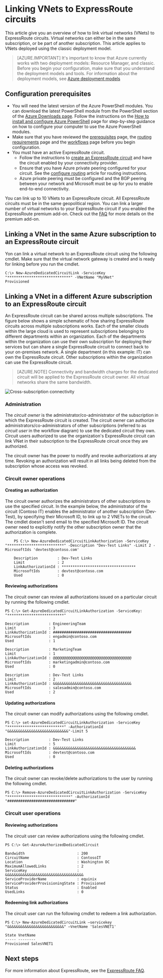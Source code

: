 <properties 
   pageTitle="Linking virtual networks to ExpressRoute circuits | Microsoft Azure"
   description="This document provides an overview of how to link virtual networks (VNets) to ExpressRoute circuits."
   services="expressroute"
   documentationCenter="na"
   authors="cherylmc"
   manager="carolz"
   editor=""
   tags="azure-service-management"/>
<tags 
   ms.service="expressroute"
   ms.devlang="na"
   ms.topic="article"
   ms.tgt_pltfrm="na"
   ms.workload="infrastructure-services"
   ms.date="09/21/2015"
   ms.author="cherylmc" />

# Linking VNets to ExpressRoute circuits

This article give you an overview of how to link virtual networks (VNets) to ExpressRoute circuits. Virtual networks can either be in the same subscription, or be part of another subscription. This article applies to VNets deployed using the classic deployment model.

>[AZURE.IMPORTANT] It's important to know that Azure currently works with two deployment models: Resource Manager, and classic. Before you begin your configuration, make sure that you understand the deployment models and tools. For information about the deployment models, see [Azure deployment models](../azure-classic-rm.md)

## Configuration prerequisites

- You will need the latest version of the Azure PowerShell modules. You can download the latest PowerShell module from the PowerShell section of the [Azure Downloads page](http://azure.microsoft.com/downloads). Follow the instructions on the [How to install and configure Azure PowerShell](../powershell-install-configure.md) page for step-by-step guidance on how to configure your computer to use the Azure PowerShell modules. 
- Make sure that you have reviewed the [prerequisites](expressroute-prerequisites.md) page, the  [routing requirements](expressroute-routing.md) page and the [workflows](expressroute-workflows.md) page before you begin configuration.
- You must have an active ExpressRoute circuit. 
	- Follow the instructions to [create an ExpressRoute circuit](expressroute-howto-circuit-classic.md) and have the circuit enabled by your connectivity provider. 
	- Ensure that you have Azure private peering configured for your circuit. See the [configure routing](expressroute-howto-routing-classic.md) article for routing instructions. 
	- Azure private peering must be configured and the BGP peering between your network and Microsoft must be up for you to enable end-to-end connectivity.

You can link up to 10 VNets to an ExpressRoute circuit. All ExpressRoute circuits must be in the same geopolitical region. You can link a larger number of virtual networks to your ExpressRoute circuit if you enabled the ExpressRoute premium add-on. Check out the [FAQ](expressroute-faqs.md) for more details on the premium add-on. 

## Linking a VNet in the same Azure subscription to an ExpressRoute circuit

Yon can link a virtual network to an ExpressRoute circuit using the following cmdlet. Make sure that the virtual network gateway is created and is ready for linking before you run the cmdlet.

	C:\> New-AzureDedicatedCircuitLink -ServiceKey "*****************************" -VNetName "MyVNet"
	Provisioned

## Linking a VNet in a different Azure subscription to an ExpressRoute circuit

An ExpressRoute circuit can be shared across multiple subscriptions. The figure below shows a simple schematic of how sharing ExpressRoute circuits across multiple subscriptions works. Each of the smaller clouds within the large cloud is used to represent subscriptions belonging to different departments within an organization. Each of the departments within the organization can use their own subscription for deploying their services but can share a single ExpressRoute circuit to connect back to your on-premises network. A single department (in this example: IT) can own the ExpressRoute circuit. Other subscriptions within the organization can use the ExpressRoute circuit.

>[AZURE.NOTE] Connectivity and bandwidth charges for the dedicated circuit will be applied to the ExpressRoute circuit owner. All virtual networks share the same bandwidth.

![Cross-subscription connectivity](./media/expressroute-howto-linkvnet-classic/cross-subscription.png)

### Administration

The *circuit owner* is the administrator/co-administrator of the subscription in which the ExpressRoute circuit is created. The circuit owner can authorize administrators/co-administrators of other subscriptions (referred to as *circuit user* in the workflow diagram) to use the dedicated circuit they own. Circuit users authorized to use the organization's ExpressRoute circuit can link VNet in their subscription to the ExpressRoute circuit once they are authorized.

The circuit owner has the power to modify and revoke authorizations at any time. Revoking an authorization will result in all links being deleted from the subscription whose access was revoked.

### Circuit owner operations 

#### Creating an authorization
	
The circuit owner authorizes the administrators of other subscriptions to use the specified circuit. In the example below, the administrator of the circuit (Contoso IT) enables the administrator of another subscription (Dev-Test), by specifying their Microsoft ID, to link up to 2 VNETs to the circuit. The cmdlet doesn't send email to the specified Microsoft ID. The circuit owner need to explicitly notify the other subscription owner that the authorization is complete.

		PS C:\> New-AzureDedicatedCircuitLinkAuthorization -ServiceKey "**************************" -Description "Dev-Test Links" -Limit 2 -MicrosoftIds 'devtest@contoso.com'
		
		Description         : Dev-Test Links 
		Limit               : 2 
		LinkAuthorizationId : ********************************** 
		MicrosoftIds        : devtest@contoso.com 
		Used                : 0

#### Reviewing authorizations

The circuit owner can review all authorizations issued on a particular circuit by running the following cmdlet.

	PS C:\> Get-AzureDedicatedCircuitLinkAuthorization -ServiceKey: "**************************"
	
	Description         : EngineeringTeam 
	Limit               : 3 
	LinkAuthorizationId : #################################### 
	MicrosoftIds        : engadmin@contoso.com 
	Used                : 1 
	
	Description         : MarketingTeam 
	Limit               : 1 
	LinkAuthorizationId : @@@@@@@@@@@@@@@@@@@@@@@@@@@@@@@@@@@@ 
	MicrosoftIds        : marketingadmin@contoso.com 
	Used                : 0 
	
	Description         : Dev-Test Links 
	Limit               : 2 
	LinkAuthorizationId : &&&&&&&&&&&&&&&&&&&&&&&&&&&&&&&&&&&& 
	MicrosoftIds        : salesadmin@contoso.com 
	Used                : 2 
	

#### Updating authorizations

The circuit owner can modify authorizations using the following cmdlet.

	PS C:\> set-AzureDedicatedCircuitLinkAuthorization -ServiceKey "**************************" -AuthorizationId "&&&&&&&&&&&&&&&&&&&&&&&&&&&&"-Limit 5
		
	Description         : Dev-Test Links 
	Limit               : 5 
	LinkAuthorizationId : &&&&&&&&&&&&&&&&&&&&&&&&&&&&&&&&&&&&&& 
	MicrosoftIds        : devtest@contoso.com 
	Used                : 0


#### Deleting authorizations

The circuit owner can revoke/delete authorizations to the user by running the following cmdlet.

	PS C:\> Remove-AzureDedicatedCircuitLinkAuthorization -ServiceKey "*****************************" -AuthorizationId "###############################"


### Circuit user operations

#### Reviewing authorizations

The circuit user can review authorizations using the following cmdlet.

	PS C:\> Get-AzureAuthorizedDedicatedCircuit
		
	Bandwidth                        : 200
	CircuitName                      : ContosoIT
	Location                         : Washington DC
	MaximumAllowedLinks              : 2
	ServiceKey                       : &&&&&&&&&&&&&&&&&&&&&&&&&&&&&&&&&&&&
	ServiceProviderName              : equinix
	ServiceProviderProvisioningState : Provisioned
	Status                           : Enabled
	UsedLinks                        : 0

#### Redeeming link authorizations

The circuit user can run the following cmdlet to redeem a link authorization.

	PS C:\> New-AzureDedicatedCircuitLink –servicekey "&&&&&&&&&&&&&&&&&&&&&&&&&&" –VnetName 'SalesVNET1' 
		
	State VnetName 
	----- -------- 
	Provisioned SalesVNET1

## Next steps

For more information about ExpressRoute, see the [ExpressRoute FAQ](expressroute-faqs.md).

